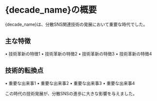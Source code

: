# {decade_name}の概要

{decade_name}は、分散SNS関連技術の発展において重要な時代でした。

## 主な特徴

• 技術革新の特徴1
• 技術革新の特徴2
• 技術革新の特徴3
• 技術革新の特徴4

## 技術的転換点

• 重要な出来事1
• 重要な出来事2
• 重要な出来事3
• 重要な出来事4

この時代の技術発展が、分散SNSの進歩に大きな影響を与えました。
